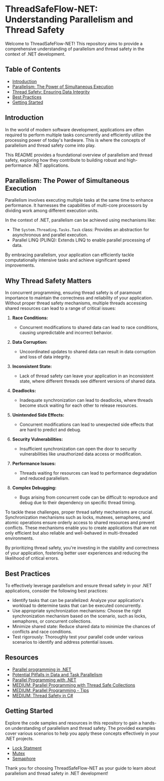 # ThreadSafeFlow-NET: Understanding Parallelism and Thread Safety

Welcome to ThreadSafeFlow-NET! This repository aims to provide a comprehensive understanding of parallelism and thread safety in the context of .NET development.

## Table of Contents

- [Introduction](#introduction)
- [Parallelism: The Power of Simultaneous Execution](#parallelism-the-power-of-simultaneous-execution)
- [Thread Safety: Ensuring Data Integrity](#thread-safety-ensuring-data-integrity)
- [Best Practices](#best-practices)
- [Getting Started](#getting-started)

## Introduction

In the world of modern software development, applications are often required to perform multiple tasks concurrently and efficiently utilize the processing power of today's hardware. This is where the concepts of parallelism and thread safety come into play.

This README provides a foundational overview of parallelism and thread safety, exploring how they contribute to building robust and high-performance .NET applications.

## Parallelism: The Power of Simultaneous Execution

Parallelism involves executing multiple tasks at the same time to enhance performance. It harnesses the capabilities of multi-core processors by dividing work among different execution units.

In the context of .NET, parallelism can be achieved using mechanisms like:
- The `System.Threading.Tasks.Task` class: Provides an abstraction for asynchronous and parallel execution.
- Parallel LINQ (PLINQ): Extends LINQ to enable parallel processing of data.

By embracing parallelism, your application can efficiently tackle computationally intensive tasks and achieve significant speed improvements.
## Why Thread Safety Matters

In concurrent programming, ensuring thread safety is of paramount importance to maintain the correctness and reliability of your application. Without proper thread safety mechanisms, multiple threads accessing shared resources can lead to a range of critical issues:

1. **Race Conditions:**
   - Concurrent modifications to shared data can lead to race conditions, causing unpredictable and incorrect behavior.

2. **Data Corruption:**
   - Uncoordinated updates to shared data can result in data corruption and loss of data integrity.

3. **Inconsistent State:**
   - Lack of thread safety can leave your application in an inconsistent state, where different threads see different versions of shared data.

4. **Deadlocks:**
   - Inadequate synchronization can lead to deadlocks, where threads become stuck waiting for each other to release resources.

5. **Unintended Side Effects:**
   - Concurrent modifications can lead to unexpected side effects that are hard to predict and debug.

6. **Security Vulnerabilities:**
   - Insufficient synchronization can open the door to security vulnerabilities like unauthorized data access or modification.

7. **Performance Issues:**
   - Threads waiting for resources can lead to performance degradation and reduced parallelism.

8. **Complex Debugging:**
   - Bugs arising from concurrent code can be difficult to reproduce and debug due to their dependency on specific thread timing.

To tackle these challenges, proper thread safety mechanisms are crucial. Synchronization mechanisms such as locks, mutexes, semaphores, and atomic operations ensure orderly access to shared resources and prevent conflicts. These mechanisms enable you to create applications that are not only efficient but also reliable and well-behaved in multi-threaded environments.

By prioritizing thread safety, you're investing in the stability and correctness of your application, fostering better user experiences and reducing the likelihood of critical errors.

## Best Practices

To effectively leverage parallelism and ensure thread safety in your .NET applications, consider the following best practices:

- Identify tasks that can be parallelized: Analyze your application's workload to determine tasks that can be executed concurrently.
- Use appropriate synchronization mechanisms: Choose the right synchronization mechanism based on the scenario, such as locks, semaphores, or concurrent collections.
- Minimize shared state: Reduce shared data to minimize the chances of conflicts and race conditions.
- Test rigorously: Thoroughly test your parallel code under various scenarios to identify and address potential issues.

## Resources

- [Parallel programming in .NET](https://learn.microsoft.com/en-us/dotnet/standard/parallel-programming/)
- [Potential Pitfalls in Data and Task Parallelism](https://learn.microsoft.com/en-us/dotnet/standard/parallel-programming/potential-pitfalls-in-data-and-task-parallelism)
- [Parallel Programming with .NET](https://example.com/parallel-programming-dotnet)
- [MEDIUM: Parallel Programming with Thread Safe Collections](https://medium.com/@luisalexandre.rodrigues/c-parallel-programming-6-ways-to-work-with-thread-safe-collections-3b8212d25b31)
- [MEDIUM: Parallel Programming - Tips](https://medium.com/@luisalexandre.rodrigues/c-parallel-programming-6-ways-to-work-with-thread-safe-collections-3b8212d25b31)
- [MEDIUM: Thread Safety in C#](https://medium.com/@supriyaghevade77/thread-safety-in-c-b144a5d9731c)
## Getting Started

Explore the code samples and resources in this repository to gain a hands-on understanding of parallelism and thread safety. The provided examples cover various scenarios to help you apply these concepts effectively in your .NET projects.

- [Lock Statment](LockMechanism/LockStatement.md)
- [Mutex](MutexMechanism/Mutex.md)
- [Semaphore](SemaphoreMechanism/Semaphore.md)

Thank you for choosing ThreadSafeFlow-NET as your guide to learn about parallelism and thread safety in .NET development!

